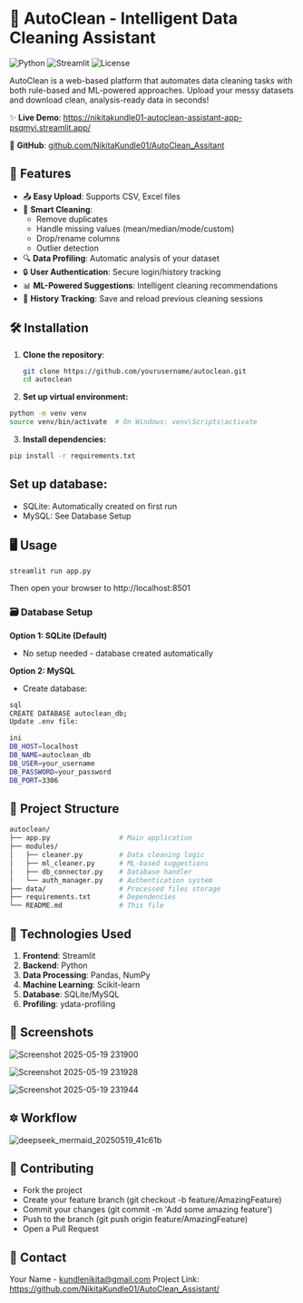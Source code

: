 
# 🧹 AutoClean - Intelligent Data Cleaning Assistant

![Python](https://img.shields.io/badge/python-3.8%2B-blue)
![Streamlit](https://img.shields.io/badge/Streamlit-1.22.0-FF4B4B)
![License](https://img.shields.io/badge/License-MIT-green)

AutoClean is a web-based platform that automates data cleaning tasks with both rule-based and ML-powered approaches. Upload your messy datasets and download clean, analysis-ready data in seconds!

✨ **Live Demo**:  https://nikitakundle01-autoclean-assistant-app-psqmyi.streamlit.app/

📂 **GitHub**: [github.com/NikitaKundle01/AutoClean_Assitant](https://github.com/NikitaKundle01/AutoClean_Assistant)

## 🚀 Features

- 📤 **Easy Upload**: Supports CSV, Excel files
- 🧼 **Smart Cleaning**:
  - Remove duplicates
  - Handle missing values (mean/median/mode/custom)
  - Drop/rename columns
  - Outlier detection
- 🔍 **Data Profiling**: Automatic analysis of your dataset
- 🔒 **User Authentication**: Secure login/history tracking
- 📊 **ML-Powered Suggestions**: Intelligent cleaning recommendations
- 💾 **History Tracking**: Save and reload previous cleaning sessions

## 🛠️ Installation

1. **Clone the repository**:
   ```bash
   git clone https://github.com/yourusername/autoclean.git
   cd autoclean
   ```
2. **Set up virtual environment:**
  ```bash
  python -m venv venv
  source venv/bin/activate  # On Windows: venv\Scripts\activate
  ```
3. **Install dependencies:**
  ```bash
  pip install -r requirements.txt
  ```

## Set up database:

- SQLite: Automatically created on first run
- MySQL: See Database Setup

## 🖥️ Usage

```bash
streamlit run app.py
```
Then open your browser to http://localhost:8501

### 🗃️ Database Setup

**Option 1: SQLite (Default)**
- No setup needed - database created automatically

**Option 2: MySQL**
- Create database:
```bash
sql
CREATE DATABASE autoclean_db;
Update .env file:

ini
DB_HOST=localhost
DB_NAME=autoclean_db
DB_USER=your_username
DB_PASSWORD=your_password
DB_PORT=3306
```

## 🧩 Project Structure
```bash
autoclean/
├── app.py                 # Main application
├── modules/
│   ├── cleaner.py         # Data cleaning logic
│   ├── ml_cleaner.py      # ML-based suggestions
│   ├── db_connector.py    # Database handler
│   └── auth_manager.py    # Authentication system
├── data/                  # Processed files storage
├── requirements.txt       # Dependencies
└── README.md              # This file
```


## 🤖 Technologies Used

1. **Frontend**: Streamlit
2. **Backend**: Python
3. **Data Processing**: Pandas, NumPy
4. **Machine Learning**: Scikit-learn
5. **Database**: SQLite/MySQL
6. **Profiling**: ydata-profiling

## 📸 Screenshots
![Screenshot 2025-05-19 231900](https://github.com/user-attachments/assets/8ed3ad02-84b4-47d3-9a1e-c039e26b09ce)

![Screenshot 2025-05-19 231928](https://github.com/user-attachments/assets/88368328-1195-4e83-bb5d-6e172347f895)

![Screenshot 2025-05-19 231944](https://github.com/user-attachments/assets/b729b53c-16bd-4f92-b99a-a296d5410d4b)

## 🔯 Workflow

![deepseek_mermaid_20250519_41c61b](https://github.com/user-attachments/assets/d0784e6d-daa1-4a95-8bc3-ccbca6d0559d)


## 🤝 Contributing
- Fork the project
- Create your feature branch (git checkout -b feature/AmazingFeature)
- Commit your changes (git commit -m 'Add some amazing feature')
- Push to the branch (git push origin feature/AmazingFeature)
- Open a Pull Request


## 📧 Contact
Your Name - kundlenikita@gmail.com
Project Link: https://github.com/NikitaKundle01/AutoClean_Assistant/

